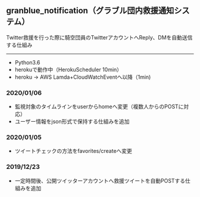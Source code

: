 ## granblue_notification（グラブル団内救援通知システム）

Twitter救援を行った際に騎空団員のTwitterアカウントへReply、DMを自動送信する仕組み

---
* Python3.6
* herokuで動作中（HerokuScheduler 10min）
* heroku -> AWS Lamda+CloudWatchEventへ以降（1min)

### 2020/01/06
* 監視対象のタイムラインをuserからhomeへ変更（複数人からのPOSTに対応）
* ユーザー情報をjson形式で保持する仕組みを追加

### 2020/01/05
* ツイートチェックの方法をfavorites/createへ変更

### 2019/12/23
* 一定時間後、公開ツイッターアカウントへ救援ツイートを自動POSTする仕組みを追加
